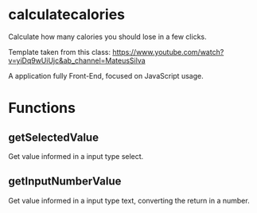# calculatecalories
Calculate how many calories you should lose in a few clicks.

Template taken from this class: https://www.youtube.com/watch?v=yiDq9wUiUjc&ab_channel=MateusSilva

A application fully Front-End, focused on JavaScript usage.

# Functions

## getSelectedValue 

Get value informed in a input type select.

## getInputNumberValue 

Get value informed in a input type text, converting the return in a number.

